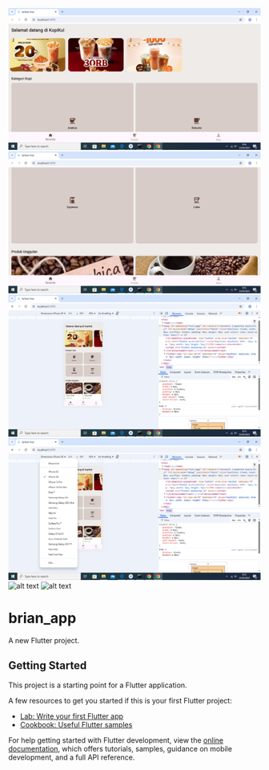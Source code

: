 ![alt text](https://github.com/BrianSamtiyandika/brianuts/blob/master/assets/Screenshot%20(1).png?raw=true)
![alt text](https://github.com/BrianSamtiyandika/brianuts/blob/master/assets/Screenshot%20(2).png?raw=true)
![alt text](https://github.com/BrianSamtiyandika/brianuts/blob/master/assets/Screenshot%20(3).png?raw=true)
![alt text](https://github.com/BrianSamtiyandika/brianuts/blob/master/assets/Screenshot%20(4).png?raw=true)
![alt text](?raw=true)
![alt text](?raw=true)
# brian_app

A new Flutter project.

## Getting Started

This project is a starting point for a Flutter application.

A few resources to get you started if this is your first Flutter project:

- [Lab: Write your first Flutter app](https://docs.flutter.dev/get-started/codelab)
- [Cookbook: Useful Flutter samples](https://docs.flutter.dev/cookbook)

For help getting started with Flutter development, view the
[online documentation](https://docs.flutter.dev/), which offers tutorials,
samples, guidance on mobile development, and a full API reference.
